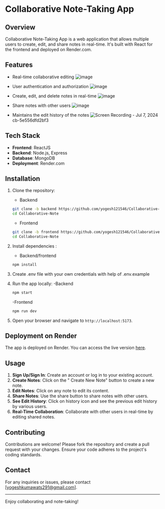 # Collaborative Note-Taking App

## Overview

Collaborative Note-Taking App is a web application that allows multiple users to create, edit, and share notes in real-time. It's built with React for the frontend and deployed on Render.com.

## Features

- Real-time collaborative editing
  ![image](https://github.com/yogesh121546/Collaborative-Note/assets/99672941/de1ae21a-8479-48f3-9d97-b4955359faa6)
  
- User authentication and authorization
  ![image](https://github.com/yogesh121546/Collaborative-Note/assets/99672941/d5a220fe-f930-4c01-8c27-8406c47663df)
  
- Create, edit, and delete notes in real-time
  ![image](https://github.com/yogesh121546/Collaborative-Note/assets/99672941/4407c7e3-4842-464a-9f7f-daae15b47d46)

- Share notes with other users
  ![image](https://github.com/yogesh121546/Collaborative-Note/assets/99672941/ef321148-b439-4509-96d8-cfe3afa63b2f)
  
- Maintains the edit history of the notes
  ![Screen Recording - Jul 7, 2024](https://github.com/yogesh121546/Collaborative-Note/assets/99672941/bc8e0ffa-63b2-474c-b92c-1ef96b61d508)
cb-5e556dfd2bf3
  

## Tech Stack

- **Frontend**: ReactJS
- **Backend**: Node.js, Express 
- **Database**: MongoDB 
- **Deployment**: Render.com

## Installation

1. Clone the repository:
   - Backend
    ```bash
    git clone -b backend https://github.com/yogesh121546/Collaborative-Note.git
    cd Collaborative-Note
    ```
    - Frontend
    ```bash
    git clone -b frontend https://github.com/yogesh121546/Collaborative-Note.git
    cd Collaborative-Note
    ```

3. Install dependencies :
    - Backend/frontend
    ```bash
    npm install
    ```
4. Create .env file with your own credentials with help of .env.example
    
5. Run the app locally:
    -Backend
    ```bash
    npm start
    ```
    -Frontend
    ```bash
    npm run dev
    ```

6. Open your browser and navigate to `http://localhost:5173`.

## Deployment on Render

The app is deployed on Render. You can access the live version [here](https://collaborative-note-frontend.onrender.com).



## Usage

1. **Sign Up/Sign In**: Create an account or log in to your existing account.
2. **Create Notes**: Click on the " Create New Note" button to create a new note.
3. **Edit Notes**: Click on any note to edit its content.
5. **Share Notes**: Use the share button to share notes with other users.
6. **See Edit History**: Click on history icon and see the previous edit history by various users.
7. **Real-Time Collaboration**: Collaborate with other users in real-time by editing shared notes.

## Contributing

Contributions are welcome! Please fork the repository and create a pull request with your changes. Ensure your code adheres to the project's coding standards.


## Contact

For any inquiries or issues, please contact [yogeshkumawats291@gmail.com].

---

Enjoy collaborating and note-taking!

